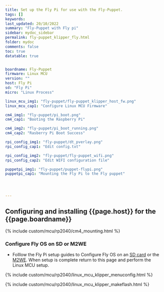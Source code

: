 ```yaml
---
title: Set up the Fly Pi for use with the Fly-Puppet.
tags: []
keywords: 
last_updated: 20/10/2022
summary: "Fly-Puppet with Fly pi"
sidebar: mydoc_sidebar
permalink: fly-puppet_klipper_fly.html
folder: mydoc
comments: false
toc: true
datatable: true


boardname: Fly-Puppet
firmware: Linux MCU
version: ""
host: Fly Pi
sd: "Fly Pi"
micro: "Linux Process"

linux_mcu_img1: "fly-puppet/fly-puppet_klipper_host_fw.png"
linux_mcu_cap1: "Configure Linux MCU Firmware"

cm4_img1: "fly-puppet/pi_boot.png"
cm4_cap1: "Booting the Raspberry Pi"

cm4_img2: "fly-puppet/pi_boot_running.png"
cm4_cap2: "Rasberry Pi Boot Success"

rpi_config_img1: "fly-puppet/dt_pverlay.png"
rpi_config_cap1: "Edit config.txt"

rpi_config_img2: "fly-puppet/fly-puppet_wifi.png"
rpi_config_cap2: "Edit WIFI configuration file"

puppetpi_img1: "fly-puppet/puppet-flypi.png"
puppetpi_cap1: "Mounting the Fly Pi to the Fly puppet"




---
```


## Configuring and installing {{page.host}} for the {{page.boardname}}

{% include custom/mcu/rp2040/cm4_mounting.html %}

###  Configure Fly OS on SD or M2WE 
- Folllow the Fly Pi setup guides to Configure Fly OS on an [SD card](./fly_pi_sbc.html) or the [M2WE](./fly_pi_m2we.html). When setup is complete return to this page and perform the Linux MCU setup.

{% include custom/mcu/rp2040/linux_mcu_klipper_menuconfig.html %}

{% include custom/mcu/rp2040/linux_mcu_klipper_makeflash.html %}